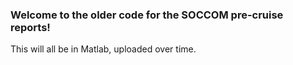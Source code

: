 ### Welcome to the older code for the SOCCOM pre-cruise reports! 

This will all be in Matlab, uploaded over time. 
